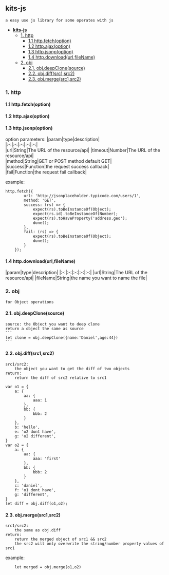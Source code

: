  **kits-js**   
--
    a easy use js library for some operates with js  

- [ **kits-js** ](#kits-js)
    - [1. http](#1-http)
        - [1.1 http.fetch(option)](#11-httpfetchoption)
        - [1.2 http.ajax(option)](#12-httpajaxoption)
        - [1.3 http.jsonp(option)](#13-httpjsonpoption)
        - [1.4 http.download(url,fileName)](#14-httpdownloadurlfilename)
    - [2. obj](#2-obj)
        - [2.1. obj.deepClone(source)](#21-objdeepclonesource)
        - [2.2. obj.diff(src1,src2)](#22-objdiffsrc1src2)
        - [2.3. obj.merge(src1,src2)](#23-objmergesrc1src2)

###  1. http
#### 1.1 http.fetch(option) 
#### 1.2 http.ajax(option)  
#### 1.3 http.jsonp(option)  

option parameters:
|param|type|description|  
|:-:|:-:|:-:|:-:|:-:|  
|url|String|The URL of the resource/api| 
|timeout|Number|The URL of the resource/api|  
|method|String|GET or POST method default GET|  
|success|Function|the request success callback|  
|fail|Function|the request fail callback| 

example:
```
http.fetch({
        url: 'http://jsonplaceholder.typicode.com/users/1',
        method: 'GET',
        success: (rs) => {
            expect(rs).toBeInstanceOf(Object);
            expect(rs.id).toBeInstanceOf(Number);
            expect(rs).toHaveProperty('address.geo');
            done();
        },
        fail: (rs) => {
            expect(rs).toBeInstanceOf(Object);
            done();
        }
    });
```
#### 1.4 http.download(url,fileName)   
|param|type|description|
|:-:|:-:|:-:|:-:|:-:|
|url|String|The URL of the resource/api|
|fileName|String|the name you want to name the file|

### 2. obj 
    for Object operations
#### 2.1.  obj.deepClone(source)      
    source: the Object you want to deep clone
    return a object the same as source
    ```
    let clone = obj.deepClone({name:'Daniel',age:44})
    ```

#### 2.2.  obj.diff(src1,src2)        
    src1/src2:     
        the object you want to get the diff of two objects   
    return:   
        return the diff of src2 relative to src1   
    
```
var o1 = {
    a: {
        aa: {
            aaa: 1
        },
        bb: {
            bbb: 2
        }
    },
    b: 'hello',
    e: 'o2 dont have',
    g: 'o2 different',
}
var o2 = {
    a: {
        aa: {
            aaa: 'first'
        },
        bb: {
            bbb: 2
        }
    },
    c: 'daniel',
    f: 'o1 dont have',
    g: 'different',
}
let diff = obj.diff(o1,o2);

```

#### 2.3.  obj.merge(src1,src2) 
    src1/src2:  
        the same as obj.diff  
    return:  
        return the merged object of src1 && src2  
        the src2 will only overwrite the string/number property values of src1
example:

```
    let merged = obj.merge(o1,o2)
```
